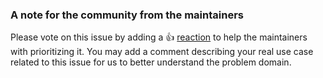 



<!-- Please keep this note for the community at the end of the issue -->

### A note for the community from the maintainers

Please vote on this issue by adding a 👍 [reaction](https://blog.github.com/2016-03-10-add-reactions-to-pull-requests-issues-and-comments/) to help the maintainers with prioritizing it. You may add a comment describing your real use case related to this issue for us to better understand the problem domain.
